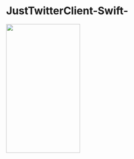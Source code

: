 # JustTwitterClient-Swift-

<img src = "https://github.com/StarovoytovDmitry/JustTwitterClient-Swift-/blob/master/Снимок%20экрана%202016-08-18%20в%2016.25.07.png" width="200" height="350">
